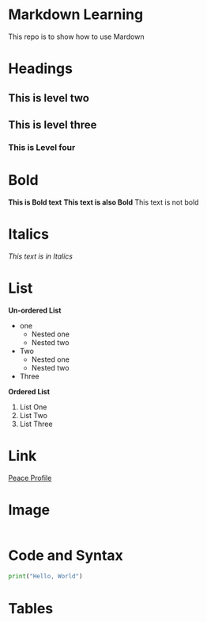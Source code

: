 # Markdown Learning
This repo is to show how to use Mardown

# Headings
## This is level two
## This is level three
### This is Level four

# Bold
**This is Bold text**
__This text is also Bold__
This text is not bold

# Italics
_This text is in Italics_

# List
**Un-ordered List**
- one
  - Nested one
  - Nested two
- Two
  - Nested one
  - Nested two
- Three

**Ordered List**
1. List One
2. List Two
3. List Three

# Link
[Peace Profile](https://github.com/johnogheneropeace)

# Image
![]()

# Code and Syntax
```python
print("Hello, World")
```

# Tables


